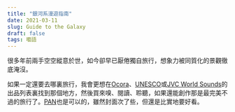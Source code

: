 ```yaml
---
title: "銀河系漫遊指南"
date: 2021-03-11
slug: Guide to the Galaxy
draft: false
tags: 囈語
---
```


很多年前兩手空空縱意於世，如今卻早已厭倦獨自旅行，想象力被同質化的景觀徹底淹沒。

如果一定還要去哪裏旅行，我會更想在[Ocora](https://www.discogs.com/label/57784-Ocora)、[UNESCO](https://www.discogs.com/label/231399-UNESCO-Collection-of-Traditional-Music-of-the-World)或[JVC World Sounds](https://www.discogs.com/label/299288-JVC-World-Sounds)的出品列表裏找到那個地方，然後買來嗅、閱讀、聆聽，如果還能創作那是最完美不過的旅行了。[PAN](https://www.discogs.com/label/111486-PAN-Records-3)也是可以的，雖然封面次了些，但還是比實地要好看。
